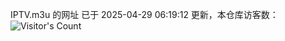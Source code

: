 IPTV.m3u 的网址 已于 2025-04-29 06:19:12 更新，本仓库访客数：![Visitor's Count](https://profile-counter.glitch.me/hero1898_tv/count.svg)
